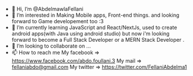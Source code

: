- 👋 Hi, I’m @AbdelmawlaFellani
- 👀 I’m interested in Making Mobile apps, Front-end things. and looking forward to Game developement too :3
- 🌱 I’m currently learning JavaScript and React/NextJs, used to create android apps(with Java using android studio)
but now i'm looking forward to become a Full Stack Developer or a MERN Stack Developer .
- 💞️ I’m looking to collaborate on ...
- 📫 How to reach me 
My facebook => https://www.facebook.com/abdo.foullani.3
My mail     => fellaniabdo@gmail.com
My twitter     => https://twitter.com/FellaniAbdelma1
<!---
AbdelmawlaFellani/AbdelmawlaFellani is a ✨ special ✨ repository because its `README.md` (this file) appears on your GitHub profile.
You can click the Preview link to take a look at your changes.
--->
